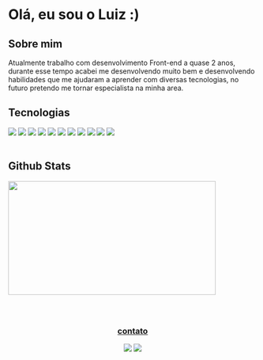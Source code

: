 <h1>Olá, eu sou o Luiz :) </h1>

<div>
 <h2>Sobre mim</h2>
 <p>
  Atualmente trabalho com desenvolvimento Front-end a quase 2 anos, durante esse tempo acabei me desenvolvendo muito bem e desenvolvendo habilidades que me ajudaram a aprender com diversas tecnologias, no futuro pretendo me tornar especialista na minha area.
 </p>
</div>
 
<div>
  <h2>Tecnologias</h2>
  <img src="https://img.shields.io/badge/HTML5-E34F26?style=for-the-badge&logo=html5&logoColor=white">
  <img src="https://img.shields.io/badge/CSS3-1572B6?style=for-the-badge&logo=css3&logoColor=white">
  <img src="https://img.shields.io/badge/Sass-CC6699?style=for-the-badge&logo=sass&logoColor=white">
  <img src="https://img.shields.io/badge/JavaScript-F7DF1E?style=for-the-badge&logo=javascript&logoColor=black">
  <img src="https://img.shields.io/badge/TypeScript-007ACC?style=for-the-badge&logo=typescript&logoColor=white">
  <img src="https://img.shields.io/badge/React-20232A?style=for-the-badge&logo=react&logoColor=61DAFB">
  <img src="https://img.shields.io/badge/Vue.js-35495E?style=for-the-badge&logo=vue.js&logoColor=4FC08D">
  <img src="https://img.shields.io/badge/Angular-DD0031?style=for-the-badge&logo=angular&logoColor=white">
  <img src="https://img.shields.io/badge/Bootstrap-563D7C?style=for-the-badge&logo=bootstrap&logoColor=white">
  <img src="https://img.shields.io/badge/Tailwind_CSS-38B2AC?style=for-the-badge&logo=tailwind-css&logoColor=white">
  <img src="https://img.shields.io/badge/styled--components-DB7093?style=for-the-badge&logo=styled-components&logoColor=white">
</div>

<br/>

<div>
  <h2>Github Stats</h2>
  <a href="https://github.com/Luizgomess">
  <img width="420px" height="230px"  src="https://github-readme-stats.vercel.app/api/top-langs/?username=Luizgomess&layout=compact&langs_count=7&theme=dracula"/>
</div>
 
<div align="center" style="margin-top: 63px;"> 
  <h3>contato</h3>
  <a href = "mailto:luizgomes77777@gmail.com" target="_blank"><img src="https://img.shields.io/badge/Gmail-D14836?style=for-the-badge&logo=gmail&logoColor=white" target="_blank"></a>
  <a href="https://www.linkedin.com/in/luiz-gomes1/" target="_blank"><img src="https://img.shields.io/badge/LinkedIn-0077B5?style=for-the-badge&logo=linkedin&logoColor=white" target="_blank"></a> 
</div>

